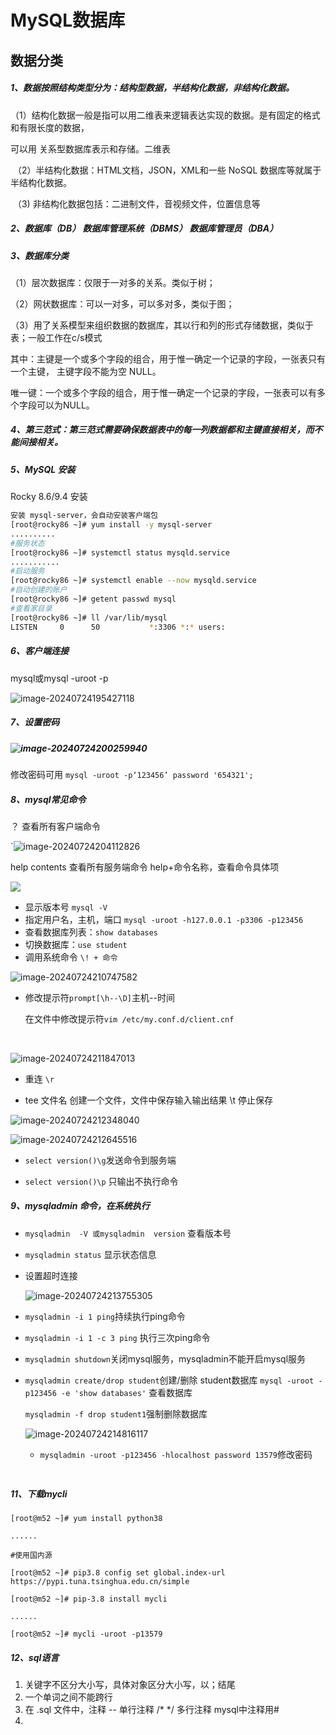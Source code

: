 # MySQL数据库

## 数据分类

##### 1、数据按照结构类型分为：结构型数据，半结构化数据，非结构化数据。

​	（1）结构化数据一般是指可以用二维表来逻辑表达实现的数据。是有固定的格式和有限长度的数据，

可以用 关系型数据库表示和存储。二维表

​    （2）半结构化数据：HTML文档，JSON，XML和一些 NoSQL 数据库等就属于半结构化数据。

​	（3)   非结构化数据包括：二进制文件，音视频文件，位置信息等

##### 2、数据库（DB） 数据库管理系统（DBMS） 数据库管理员（DBA）

##### 3、数据库分类

（1）层次数据库：仅限于一对多的关系。类似于树；

（2）网状数据库：可以一对多，可以多对多，类似于图；

（3）用了关系模型来组织数据的数据库，其以行和列的形式存储数据，类似于表；一般工作在c/s模式

​		其中：主键是一个或多个字段的组合，用于惟一确定一个记录的字段，一张表只有一个主键， 主键字段不能为空 NULL。

​		唯一键：一个或多个字段的组合，用于惟一确定一个记录的字段，一张表可以有多个字段可以为NULL。

##### 4、第三范式：第三范式需要确保数据表中的每一列数据都和主键直接相关，而不能间接相关。

##### 5、MySQL 安装

Rocky 8.6/9.4 安装 

```bash
安装 mysql-server，会自动安装客户端包
[root@rocky86 ~]# yum install -y mysql-server
..........
#服务状态
[root@rocky86 ~]# systemctl status mysqld.service
...........
#启动服务
[root@rocky86 ~]# systemctl enable --now mysqld.service
#自动创建的账户
[root@rocky86 ~]# getent passwd mysql
#查看家目录
[root@rocky86 ~]# ll /var/lib/mysql
LISTEN     0      50           *:3306 *:* users:

```

##### 6、客户端连接

mysql或mysql -uroot -p

![image-20240724195427118](C:\Users\26914\AppData\Roaming\Typora\typora-user-images\image-20240724195427118.png)



##### 7、设置密码



##### ![image-20240724200259940](C:\Users\26914\AppData\Roaming\Typora\typora-user-images\image-20240724200259940.png)

修改密码可用 `mysql -uroot -p‘123456’ password '654321';`

##### 8、mysql常见命令

？  查看所有客户端命令

`![image-20240724204112826](C:\Users\26914\AppData\Roaming\Typora\typora-user-images\image-20240724204112826.png)

help contents  查看所有服务端命令        help+命令名称，查看命令具体项

![](C:\Users\26914\AppData\Roaming\Typora\typora-user-images\image-20240724204324337.png)

- 显示版本号 `mysql -V`
- 指定用户名，主机，端口 `mysql -uroot -h127.0.0.1 -p3306 -p123456`
- 查看数据库列表：`show databases`
- 切换数据库：`use student`
- 调用系统命令 `\! + 命令`

![image-20240724210747582](C:\Users\26914\AppData\Roaming\Typora\typora-user-images\image-20240724210747582.png)

- 修改提示符`prompt[\h--\D]`主机--时间

  在文件中修改提示符`vim /etc/my.conf.d/client.cnf`

  ​     

![image-20240724211847013](C:\Users\26914\AppData\Roaming\Typora\typora-user-images\image-20240724211847013.png)

- 重连  `\r`

- tee 文件名    创建一个文件，文件中保存输入输出结果    \t  停止保存

![image-20240724212348040](C:\Users\26914\AppData\Roaming\Typora\typora-user-images\image-20240724212348040.png)



![image-20240724212645516](C:\Users\26914\AppData\Roaming\Typora\typora-user-images\image-20240724212645516.png)

-  `select version()\g`发送命令到服务端

- `select version()\p` 只输出不执行命令

  

##### 9、mysqladmin 命令，在系统执行

- `mysqladmin  -V 或mysqladmin  version`  查看版本号

- `mysqladmin status` 显示状态信息

- 设置超时连接

  ![image-20240724213755305](C:\Users\26914\AppData\Roaming\Typora\typora-user-images\image-20240724213755305.png)

  

- `mysqladmin -i 1 ping`持续执行ping命令

- `mysqladmin -i 1 -c 3 ping` 执行三次ping命令

- `mysqladmin shutdown`关闭mysql服务，mysqladmin不能开启mysql服务

- `mysqladmin create/drop student`创建/删除 student数据库 `mysql -uroot -p123456 -e 'show databases'` 查看数据库

  `mysqladmin -f drop student1`强制删除数据库

  ![image-20240724214816117](C:\Users\26914\AppData\Roaming\Typora\typora-user-images\image-20240724214816117.png)

  

  

  - `mysqladmin -uroot -p123456 -hlocalhost password 13579`修改密码

  ##### 

  ```bash
  
  ```

  

##### 11、下载mycli

```
[root@m52 ~]# yum install python38

......

#使用国内源

[root@m52 ~]# pip3.8 config set global.index-url 
https://pypi.tuna.tsinghua.edu.cn/simple

[root@m52 ~]# pip-3.8 install mycli

......

[root@m52 ~]# mycli -uroot -p13579
```

##### 12、sql语言

1. 关键字不区分大小写，具体对象区分大小写，以；结尾
2. 一个单词之间不能跨行
3. 在 .sql 文件中，注释       --  单行注释   /*    */   多行注释  mysql中注释用#
4. 